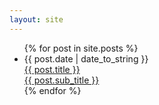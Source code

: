 ```yaml
---
layout: site
---
```


<ul class="blog-post-list">
  {% for post in site.posts %}
  <li class="blog-post-list-item">
    <div class="date">{{ post.date | date_to_string }}</div> 
    <a class="link" href="{{ post.url }}" title="{{ post.title }}" target="_self">
      <div class="title">{{ post.title }}</div>
      <div class="sub-title">{{ post.sub_title }}</div>
    </a>
  </li>
  {% endfor %}
</ul>